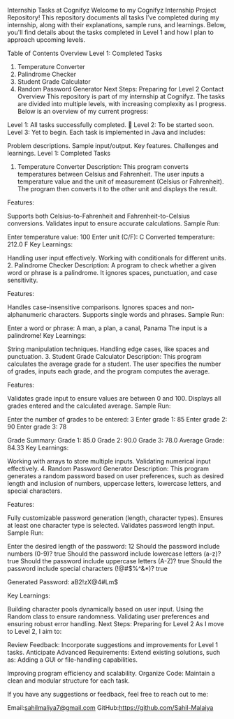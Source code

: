 Internship Tasks at Cognifyz
Welcome to my Cognifyz Internship Project Repository! This repository documents all tasks I’ve completed during my internship, along with their explanations, sample runs, and learnings. Below, you'll find details about the tasks completed in Level 1 and how I plan to approach upcoming levels.

Table of Contents
Overview
Level 1: Completed Tasks
1. Temperature Converter
2. Palindrome Checker
3. Student Grade Calculator
4. Random Password Generator
Next Steps: Preparing for Level 2
Contact
Overview
This repository is part of my internship at Cognifyz. The tasks are divided into multiple levels, with increasing complexity as I progress. Below is an overview of my current progress:

Level 1: All tasks successfully completed. 🎉
Level 2: To be started soon.
Level 3: Yet to begin.
Each task is implemented in Java and includes:

Problem descriptions.
Sample input/output.
Key features.
Challenges and learnings.
Level 1: Completed Tasks
1. Temperature Converter
Description:
This program converts temperatures between Celsius and Fahrenheit. The user inputs a temperature value and the unit of measurement (Celsius or Fahrenheit). The program then converts it to the other unit and displays the result.

Features:

Supports both Celsius-to-Fahrenheit and Fahrenheit-to-Celsius conversions.
Validates input to ensure accurate calculations.
Sample Run:

Enter temperature value: 100
Enter unit (C/F): C
Converted temperature: 212.0 F
Key Learnings:

Handling user input effectively.
Working with conditionals for different units.
2. Palindrome Checker
Description:
A program to check whether a given word or phrase is a palindrome. It ignores spaces, punctuation, and case sensitivity.

Features:

Handles case-insensitive comparisons.
Ignores spaces and non-alphanumeric characters.
Supports single words and phrases.
Sample Run:

Enter a word or phrase: A man, a plan, a canal, Panama
The input is a palindrome!
Key Learnings:

String manipulation techniques.
Handling edge cases, like spaces and punctuation.
3. Student Grade Calculator
Description:
This program calculates the average grade for a student. The user specifies the number of grades, inputs each grade, and the program computes the average.

Features:

Validates grade input to ensure values are between 0 and 100.
Displays all grades entered and the calculated average.
Sample Run:

Enter the number of grades to be entered: 3
Enter grade 1: 85
Enter grade 2: 90
Enter grade 3: 78

Grade Summary:
Grade 1: 85.0
Grade 2: 90.0
Grade 3: 78.0
Average Grade: 84.33
Key Learnings:

Working with arrays to store multiple inputs.
Validating numerical input effectively.
4. Random Password Generator
Description:
This program generates a random password based on user preferences, such as desired length and inclusion of numbers, uppercase letters, lowercase letters, and special characters.

Features:

Fully customizable password generation (length, character types).
Ensures at least one character type is selected.
Validates password length input.
Sample Run:

Enter the desired length of the password: 12
Should the password include numbers (0-9)? true
Should the password include lowercase letters (a-z)? true
Should the password include uppercase letters (A-Z)? true
Should the password include special characters (!@#$%^&*)? true

Generated Password: aB2!zX@4#Lm$

Key Learnings:

Building character pools dynamically based on user input.
Using the Random class to ensure randomness.
Validating user preferences and ensuring robust error handling.
Next Steps: Preparing for Level 2
As I move to Level 2, I aim to:

Review Feedback: Incorporate suggestions and improvements for Level 1 tasks.
Anticipate Advanced Requirements: Extend existing solutions, such as:
Adding a GUI or file-handling capabilities.

Improving program efficiency and scalability.
Organize Code: Maintain a clean and modular structure for each task.

If you have any suggestions or feedback, feel free to reach out to me:

Email:sahilmaliya7@gmail.com
GitHub:https://github.com/Sahil-Malaiya
